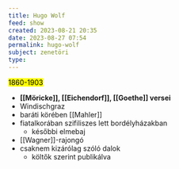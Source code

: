 ```yaml
---
title: Hugo Wolf
feed: show
created: 2023-08-21 20:35
date: 2023-08-27 07:54
permalink: hugo-wolf
subject: zenetöri
type: 
---
```


<mark>1860-1903</mark>

- **[[Möricke]], [[Eichendorf]], [[Goethe]] versei**
- Windischgraz
- baráti körében [[Mahler]]
- fiatalkorában szifiliszes lett bordélyházakban
	- későbbi elmebaj
- [[Wagner]]-rajongó
- csaknem kizárólag szóló dalok
	- költők szerint publikálva

